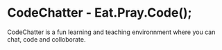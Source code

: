 CodeChatter - Eat.Pray.Code();
========

CodeChatter is a fun learning and teaching environnment where you can chat, code and colloborate.
